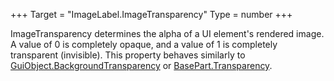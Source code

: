 +++
Target = "ImageLabel.ImageTransparency"
Type = number
+++

ImageTransparency determines the alpha of a UI element's rendered image. A value of 0 is completely opaque, and a value of 1 is completely transparent (invisible). This property behaves similarly to [GuiObject.BackgroundTransparency](https://developer.roblox.com/api-reference/property/GuiObject/BackgroundTransparency) or [BasePart.Transparency](https://developer.roblox.com/api-reference/property/BasePart/Transparency).